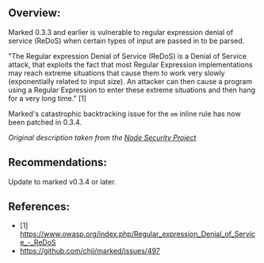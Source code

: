 ## Overview:

Marked 0.3.3 and earlier is vulnerable to regular expression denial of service (ReDoS) when certain types of input are passed in to be parsed.

"The Regular expression Denial of Service (ReDoS) is a Denial of Service attack, that exploits the fact that most Regular Expression implementations may reach extreme situations that cause them to work very slowly (exponentially related to input size). An attacker can then cause a program using a Regular Expression to enter these extreme situations and then hang for a very long time." [1]

Marked's catastrophic backtracking issue for the `em` inline rule has now been patched in 0.3.4.

_Original description taken from the [Node Security Project](https://nodesecurity.io/)_

## Recommendations:

Update to marked v0.3.4 or later.

## References:
- [1] https://www.owasp.org/index.php/Regular_expression_Denial_of_Service_-_ReDoS
- https://github.com/chjj/marked/issues/497
